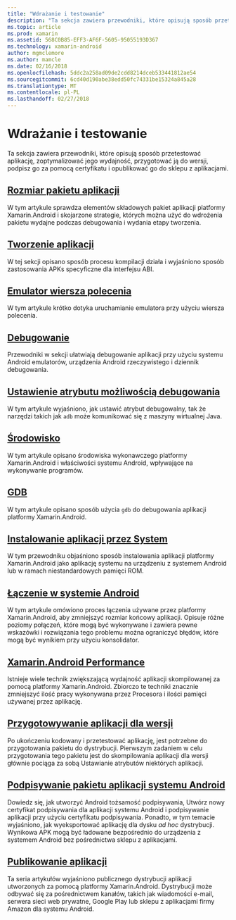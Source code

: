 ```yaml
---
title: "Wdrażanie i testowanie"
description: "Ta sekcja zawiera przewodniki, które opisują sposób przetestować aplikację, zoptymalizować jego wydajność, przygotować ją do wersji, podpisz go za pomocą certyfikatu i opublikować go do sklepu z aplikacjami"
ms.topic: article
ms.prod: xamarin
ms.assetid: 568C0B85-EFF3-AF6F-5605-95055193D367
ms.technology: xamarin-android
author: mgmclemore
ms.author: mamcle
ms.date: 02/16/2018
ms.openlocfilehash: 5ddc2a258ad09de2cdd8214dceb533441812ae54
ms.sourcegitcommit: 6cd40d190abe38edd50fc74331be15324a845a28
ms.translationtype: MT
ms.contentlocale: pl-PL
ms.lasthandoff: 02/27/2018
---
```

# <a name="deployment-and-testing"></a>Wdrażanie i testowanie

Ta sekcja zawiera przewodniki, które opisują sposób przetestować aplikację, zoptymalizować jego wydajność, przygotować ją do wersji, podpisz go za pomocą certyfikatu i opublikować go do sklepu z aplikacjami.


##  <a name="application-package-sizesapp-package-sizemd"></a>[Rozmiar pakietu aplikacji](app-package-size.md)

W tym artykule sprawdza elementów składowych pakiet aplikacji platformy Xamarin.Android i skojarzone strategie, których można użyć do wdrożenia pakietu wydajne podczas debugowania i wydania etapy tworzenia.

##  <a name="building-appsbuilding-appsindexmd"></a>[Tworzenie aplikacji](building-apps/index.md)

W tej sekcji opisano sposób procesu kompilacji działa i wyjaśniono sposób zastosowania APKs specyficzne dla interfejsu ABI.

##  <a name="command-line-emulatorcommand-line-emulatormd"></a>[Emulator wiersza polecenia](command-line-emulator.md)

W tym artykule krótko dotyka uruchamianie emulatora przy użyciu wiersza polecenia.

## <a name="debuggingandroiddeploy-testdebuggingindexmd"></a>[Debugowanie](~/android/deploy-test/debugging/index.md)

Przewodniki w sekcji ułatwiają debugowanie aplikacji przy użyciu systemu Android emulatorów, urządzenia Android rzeczywistego i dziennik debugowania.

##  <a name="setting-the-debuggable-attributeandroiddeploy-testdebuggable-attributemd"></a>[Ustawienie atrybutu możliwością debugowania](~/android/deploy-test/debuggable-attribute.md)

W tym artykule wyjaśniono, jak ustawić atrybut debugowalny, tak że narzędzi takich jak `adb` może komunikować się z maszyny wirtualnej Java.

##  <a name="environmentenvironmentmd"></a>[Środowisko](environment.md)

W tym artykule opisano środowiska wykonawczego platformy Xamarin.Android i właściwości systemu Android, wpływające na wykonywanie programów.

##  <a name="gdbgdbmd"></a>[GDB](gdb.md)

W tym artykule opisano sposób użycia `gdb` do debugowania aplikacji platformy Xamarin.Android.

##  <a name="installing-a-system-appinstall-system-appmd"></a>[Instalowanie aplikacji przez System](install-system-app.md)

W tym przewodniku objaśniono sposób instalowania aplikacji platformy Xamarin.Android jako aplikację systemu na urządzeniu z systemem Android lub w ramach niestandardowych pamięci ROM.

##  <a name="linking-on-androidlinkermd"></a>[Łączenie w systemie Android](linker.md)

W tym artykule omówiono proces łączenia używane przez platformy Xamarin.Android, aby zmniejszyć rozmiar końcowy aplikacji. Opisuje różne poziomy połączeń, które mogą być wykonywane i zawiera pewne wskazówki i rozwiązania tego problemu można ograniczyć błędów, które mogą być wynikiem przy użyciu konsolidator.

## <a name="xamarinandroid-performanceandroiddeploy-testperformancemd"></a>[Xamarin.Android Performance](~/android/deploy-test/performance.md)

Istnieje wiele technik zwiększającą wydajność aplikacji skompilowanej za pomocą platformy Xamarin.Android. Zbiorczo te techniki znacznie zmniejszyć ilość pracy wykonywana przez Procesora i ilości pamięci używanej przez aplikację.

## <a name="preparing-an-application-for-releaseandroiddeploy-testrelease-prepindexmd"></a>[Przygotowywanie aplikacji dla wersji](~/android/deploy-test/release-prep/index.md)

Po ukończeniu kodowany i przetestować aplikację, jest potrzebne do przygotowania pakietu do dystrybucji. Pierwszym zadaniem w celu przygotowania tego pakietu jest do skompilowania aplikacji dla wersji głównie pociąga za sobą Ustawianie atrybutów niektórych aplikacji.

## <a name="signing-the-android-application-packageandroiddeploy-testsigningindexmd"></a>[Podpisywanie pakietu aplikacji systemu Android](~/android/deploy-test/signing/index.md)

Dowiedz się, jak utworzyć Android tożsamość podpisywania, Utwórz nowy certyfikat podpisywania dla aplikacji systemu Android i podpisywanie aplikacji przy użyciu certyfikatu podpisywania. Ponadto, w tym temacie wyjaśniono, jak wyeksportować aplikację dla dysku *ad hoc* dystrybucji. Wynikowa APK mogą być ładowane bezpośrednio do urządzenia z systemem Android bez pośrednictwa sklepu z aplikacjami.

## <a name="publishing-an-applicationandroiddeploy-testpublishingindexmd"></a>[Publikowanie aplikacji](~/android/deploy-test/publishing/index.md)

Ta seria artykułów wyjaśniono publicznego dystrybucji aplikacji utworzonych za pomocą platformy Xamarin.Android. Dystrybucji może odbywać się za pośrednictwem kanałów, takich jak wiadomości e-mail, serwera sieci web prywatne, Google Play lub sklepu z aplikacjami firmy Amazon dla systemu Android.
